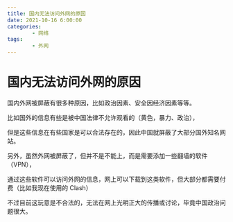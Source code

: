 ```yaml
---
title: 国内无法访问外网的原因
date: 2021-10-16 6:00:00
categories:
        - 网络
tags:
        - 外网
---
```


# 国内无法访问外网的原因

国内外网被屏蔽有很多种原因，比如政治因素、安全因经济因素等等。

比如国外的信息有些是被中国法律不允许观看的（黄色，暴力、政治），

但是这些信息在有些国家是可以合法存在的，因此中国就屏蔽了大部分国外知名网站。

另外，虽然外网被屏蔽了，但并不是不能上，而是需要添加一些翻墙的软件（VPN），

通过这些软件可以访问外网的信息，网上可以下载到这类软件，但大部分都需要付费（比如我现在使用的 Clash）

不过目前这玩意是不合法的，无法在网上光明正大的传播或讨论，毕竟中国政治问题很大。
